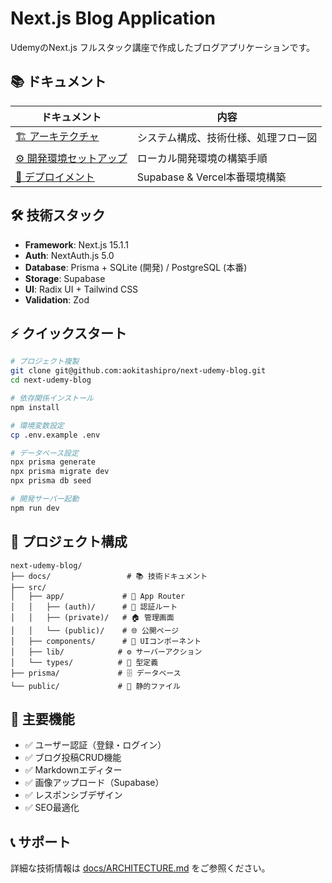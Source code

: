 # Next.js Blog Application

UdemyのNext.js フルスタック講座で作成したブログアプリケーションです。

## 📚 ドキュメント

| ドキュメント | 内容 |
|-------------|------|
| [🏗️ アーキテクチャ](./docs/ARCHITECTURE.md) | システム構成、技術仕様、処理フロー図 |
| [⚙️ 開発環境セットアップ](./docs/SETUP.md) | ローカル開発環境の構築手順 |
| [🚀 デプロイメント](./docs/DEPLOYMENT.md) | Supabase & Vercel本番環境構築 |

## 🛠️ 技術スタック

- **Framework**: Next.js 15.1.1
- **Auth**: NextAuth.js 5.0
- **Database**: Prisma + SQLite (開発) / PostgreSQL (本番)
- **Storage**: Supabase
- **UI**: Radix UI + Tailwind CSS
- **Validation**: Zod

## ⚡ クイックスタート

```bash
# プロジェクト複製
git clone git@github.com:aokitashipro/next-udemy-blog.git
cd next-udemy-blog

# 依存関係インストール
npm install

# 環境変数設定
cp .env.example .env

# データベース設定
npx prisma generate
npx prisma migrate dev
npx prisma db seed

# 開発サーバー起動
npm run dev
```

## 📁 プロジェクト構成

```
next-udemy-blog/
├── docs/                 # 📚 技術ドキュメント
├── src/
│   ├── app/             # 🎯 App Router
│   │   ├── (auth)/      # 🔐 認証ルート
│   │   ├── (private)/   # 🏠 管理画面
│   │   └── (public)/    # 🌐 公開ページ
│   ├── components/      # 🧩 UIコンポーネント
│   ├── lib/            # ⚙️ サーバーアクション
│   └── types/          # 📝 型定義
├── prisma/             # 🗄️ データベース
└── public/             # 📁 静的ファイル
```

## 🌟 主要機能

- ✅ ユーザー認証（登録・ログイン）
- ✅ ブログ投稿CRUD機能
- ✅ Markdownエディター
- ✅ 画像アップロード（Supabase）
- ✅ レスポンシブデザイン
- ✅ SEO最適化

## 📞 サポート

詳細な技術情報は [docs/ARCHITECTURE.md](./docs/ARCHITECTURE.md) をご参照ください。